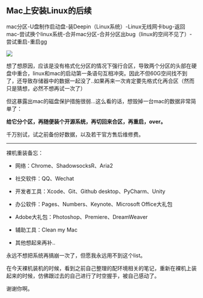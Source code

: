 ## Mac上安装Linux的后续

mac分区-U盘制作启动盘-装Deepin（Linux系统）-Linux无线网卡bug-返回mac-尝试换个linux系统-合并mac分区-合并分区出bug（linux的空间不见了）-尝试重启-重启gg

![](http://ohn6qfqhe.bkt.clouddn.com/macover-1.jpg)

想了想原因，应该是没有格式化分区的情况下强行合区，导致两个分区的头部在硬盘中重合，linux和mac的启动第一条语句互相冲突。因此不但60G空间找不到了，还导致存储器中的数据一起没了..如果再来一次肯定要先格式化再合区（然而只是猜想，必然不想再试一次了）

但这暴露出mac的磁盘保护措施很弱...这么看的话，想毁掉一台mac的数据非常简单了：

**给它分个区，再随便装个开源系统，再切回来合区，再重启，over。**

千万别试，试之前备份好数据，以及若干官方售后维修费。

---

裸机重装备忘：

* 网络：Chrome、ShadowsocksR、Aria2


* 社交软件：QQ、Wechat
* 开发者工具：Xcode、Git、Github desktop、PyCharm、Unity
* 办公软件：Pages、Numbers、Keynote、Microsoft Office大礼包
* Adobe大礼包：Photoshop、Premiere、DreamWeaver
* 辅助工具：Clean my Mac
* 其他想起来再补..


永远不想把系统再搞崩一次了，但愿我永远用不到这个list。

在今天裸机装机的时候，看到之前自己整理的配环境相关的笔记，重新在裸机上装起来的时候，仿佛跟过去的自己进行了时空握手，被自己感动了。

谢谢你啊。